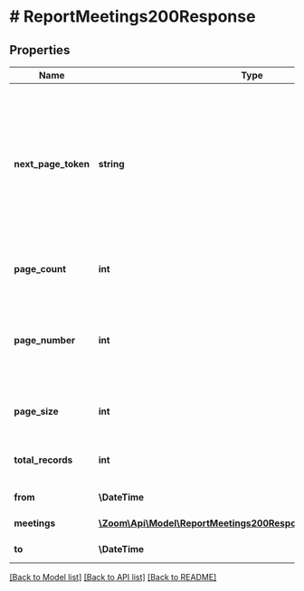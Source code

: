 # # ReportMeetings200Response

## Properties

Name | Type | Description | Notes
------------ | ------------- | ------------- | -------------
**next_page_token** | **string** | The next page token is used to paginate through large result sets. A next page token will be returned whenever the set of available results exceeds the current page size. The expiration period for this token is 15 minutes. | [optional]
**page_count** | **int** | The number of pages returned for the request made. | [optional]
**page_number** | **int** | **Deprecated.** We will no longer support this field in a future release. Instead, use the &#x60;next_page_token&#x60; for pagination. | [optional] [default to 1]
**page_size** | **int** | The number of records returned with a single API call. | [optional] [default to 30]
**total_records** | **int** | The total number of all the records available across pages. | [optional]
**from** | **\DateTime** | The report&#39;s start date. | [optional]
**meetings** | [**\Zoom\Api\Model\ReportMeetings200ResponseAllOfMeetingsInner[]**](ReportMeetings200ResponseAllOfMeetingsInner.md) | Information about the meeting. | [optional]
**to** | **\DateTime** | The report&#39;s end date. | [optional]

[[Back to Model list]](../../README.md#models) [[Back to API list]](../../README.md#endpoints) [[Back to README]](../../README.md)

